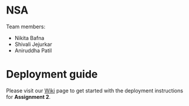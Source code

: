 # NSA

Team members:
- Nikita Bafna
- Shivali Jejurkar
- Aniruddha Patil

# Deployment guide

Please visit our [Wiki](https://github.com/airavata-courses/NSA/wiki/Assignment-2-:-Details) page to get started with the deployment instructions for **Assignment 2**.
